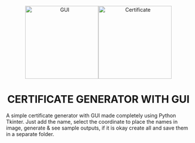 <p align="center">
<img src="https://img.icons8.com/fluency/384/null/system-information.png" title = "GUI" height='200'><img src="https://img.icons8.com/external-kiranshastry-lineal-color-kiranshastry/384/null/external-certificate-interface-kiranshastry-lineal-color-kiranshastry.png" title = "Certificate" height='200'></p>

<h1 align="center"> CERTIFICATE GENERATOR WITH GUI </h1>

<!-- ---------------------------------------------------  -->

A simple certificate generator with GUI made completely using Python Tkinter. Just add the name, select the coordinate to place the names in image, generate & see sample outputs, if it is okay create all and save them in a separate folder.




